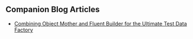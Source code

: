 ## Companion Blog Articles

* [Combining Object Mother and Fluent Builder for the Ultimate Test Data Factory](https://reflectoring.io/objectmother-fluent-builder/)